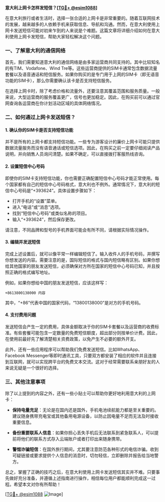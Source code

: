 **意大利上网卡怎样发短信？[[TG💪+ @esim1088](https://t.me/s/esim1088)]**

在意大利旅行或者生活时，选择一张合适的上网卡是非常重要的。随着互联网技术的发展，越来越多的人依赖手机来获取信息、导航和沟通。然而，在意大利使用上网卡发送短信可能对初来乍到的人来说是个难题。这篇文章将详细介绍如何在意大利使用上网卡发短信，帮助大家轻松解决这个问题。

### 一、了解意大利的通信网络

首先，我们需要知道意大利的通信网络是由多家运营商共同支持的。其中比较知名的有TIM、Vodafone、Wind Tre等。这些运营商提供的SIM卡通常包含数据流量套餐以及语音通话和短信服务。如果你购买的是专门用于上网的SIM卡（即无语音功能的SIM卡），那么你需要确认该卡是否支持短信服务。

在选择上网卡时，除了考虑价格和流量外，还要注意其覆盖范围和服务质量。一般来说，大型运营商的服务覆盖更广，信号也更加稳定。因此，在购买前可以通过官网查询各运营商在你计划活动区域的具体网络情况。

### 二、如何通过上网卡发送短信？

#### 1. 确认你的SIM卡是否支持短信功能

并不是所有的上网卡都支持短信功能。一些专为游客设计的廉价上网卡可能只提供数据流量服务而没有语音通话或短信选项。因此，在购买之前一定要仔细阅读产品说明，并向销售人员询问清楚。如果不确定，可以直接拨打客服热线咨询。

#### 2. 设置短信中心号码

即使你的SIM卡支持短信功能，你也需要正确配置短信中心号码才能正常使用。每个国家都有自己的短信中心号码格式，意大利也不例外。通常情况下，意大利的短信中心号码是“+393624”。具体设置步骤如下：

- 打开手机的“设置”菜单。
- 进入“电话”或“消息”选项。
- 找到“短信中心号码”或类似名称的项目。
- 输入“+393624”，然后保存更改。

请注意，不同品牌和型号的手机界面可能会有所不同，请根据实际情况操作。

#### 3. 编辑并发送短信

完成上述设置后，就可以像平常一样编辑短信了。输入收件人的手机号码，并撰写你想发送的内容。需要注意的是，国际短信的格式与国内短信略有区别。如果你想给其他国家的朋友发送短信，必须确保对方所在国家的短信中心号码已知，并且按照正确的格式编写地址。

例如，如果你想给中国的朋友发送短信，应该这样写：
```
+8613800138000 内容
```
其中，“+86”代表中国的国家代码，“13800138000”是对方的手机号码。

#### 4. 支付费用问题

发送短信会产生一定的费用，具体金额取决于你的SIM卡套餐以及运营商的收费标准。有些套餐可能包含一定数量的免费短信额度，超出部分则按单价计费。因此，在使用前最好先了解清楚相关资费政策，以免产生不必要的额外开支。

此外，还有一些应用程序可以帮助我们免费发送短信。比如WhatsApp、Facebook Messenger等即时通讯工具，只要双方都安装了相应的软件并且连接到互联网，就可以实现跨平台的免费文本交流。这对于经常需要联系亲朋好友的人来说无疑是一个很好的选择。

### 三、其他注意事项

除了以上提到的内容之外，还有一些小贴士可以帮助你更好地利用意大利的上网卡：

- **保持电量充足**：无论是在国内还是国外，手机电池续航能力都是至关重要的。建议随身携带充电宝或其他备用电源设备，以防止因电量不足而无法及时接收重要信息。
  
- **备份重要联系人信息**：如果你担心丢失手机后无法联系到紧急联系人，可以提前将他们的联系方式存入云端账户或者打印出来随身携带。

- **警惕诈骗短信**：在国外旅行期间，尤其要注意防范各种形式的电信诈骗。收到可疑链接或要求提供个人信息的消息时，切勿轻信，立即删除并报告给当地警方。

总之，掌握了正确的技巧之后，在意大利使用上网卡发送短信其实并不难。只要事先做好充分准备，并遵循上述指南进行操作，相信每位用户都能顺利完成这一过程。希望本文对你有所帮助！

[[TG💪+ @esim1088](https://t.me/s/esim1088) ![Image](https://i.postimg.cc/4NQfJmqS/Snipaste-2025-05-13-00-14-12.png)]
